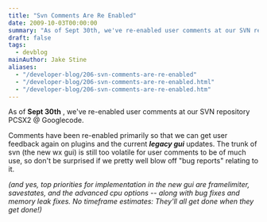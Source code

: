 ```yaml
---
title: "Svn Comments Are Re Enabled"
date: 2009-10-03T00:00:00
summary: "As of Sept 30th, we've re-enabled user comments at our SVN repository"
draft: false
tags:
  - devblog
mainAuthor: Jake Stine
aliases:
  - "/developer-blog/206-svn-comments-are-re-enabled"
  - "/developer-blog/206-svn-comments-are-re-enabled.html"
  - "/developer-blog/206-svn-comments-are-re-enabled.htm"
---
```


As of **Sept 30th** , we've re-enabled
user comments at our SVN repository PCSX2 @ Googlecode.

Comments have been re-enabled primarily so that we can get user feedback
again on plugins and the current ***legacy gui*** updates. The trunk of
svn (the new wx gui) is still too volatile for user comments to be of
much use, so don't be surprised if we pretty well blow off "bug reports"
relating to it.

*(and yes, top priorities for implementation in the new gui are
framelimiter, savestates, and the advanced cpu options -- along with bug
fixes and memory leak fixes. No timeframe estimates: They'll all get
done when they get done!)*
